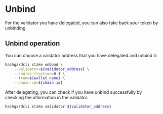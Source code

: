 # Unbind

For the validator you have delegated, you can also take back your token by unbinding.

## Unbind operation

You can choose a validator address that you have delegated and unbind it:

```bash
hashgardcli stake unbond \
    --validator=${validator_address} \
    --shares-fraction=0.1 \
    --from=${wallet_name} \
    --chain-id=${chain-id}	
```

After delegating, you can check if you have unbind successfully by checking the information in the validator.

```bash
hashgardcli stake validator ${validator_address} 
```